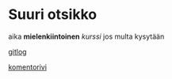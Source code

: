 # Suuri otsikko

aika **mielenkiintoinen** *kurssi* jos multa kysytään

[gitlog](https://github.com/JVS23/ot-harjoitustyo/blob/master/laskarit/viikko1/gitlog.txt)

[komentorivi](https://github.com/JVS23/ot-harjoitustyo/blob/master/laskarit/viikko1/komentorivi.txt)
